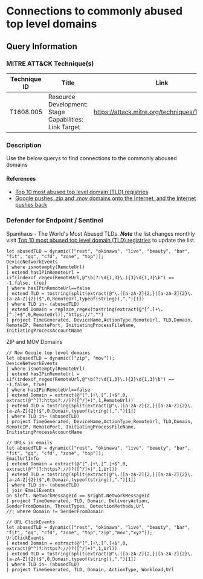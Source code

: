 # Connections to commonly abused top level domains

## Query Information

### MITRE ATT&CK Technique(s)

| Technique ID | Title    | Link    |
| ---  | --- | --- |
| T1608.005 | Resource Development: Stage Capabilities: Link Target | https://attack.mitre.org/techniques/T1608/005/ |

### Description

Use the below querys to find connections to the commonly aboused domains

#### References

- [Top 10 most abused top level domain (TLD) registries](https://www.spamhaus.org/statistics/tlds/)
- [Google pushes .zip and .mov domains onto the Internet, and the Internet pushes back](https://arstechnica.com/information-technology/2023/05/critics-say-googles-new-zip-and-mov-domains-will-be-a-boon-to-scammers/)

### Defender for Endpoint / Sentinel

Spamhaus - The World's Most Abused TLDs. ***Note*** the list changes monthly visit  [Top 10 most abused top level domain (TLD) registries](https://www.spamhaus.org/statistics/tlds/) to update the list.

```kql
let abusedTLD = dynamic(["rest", "okinawa", "live", "beauty", "bar", "fit", "gq", "cfd", "zone", "top"]);
DeviceNetworkEvents
| where isnotempty(RemoteUrl)
| extend hasIPinRemoteUrl = iif(indexof_regex(RemoteUrl,@"\b(?:\d{1,3}\.){3}\d{1,3}\b") == -1,false, true)
| where hasIPinRemoteUrl==false
| extend TLD = tostring(split(extract(@"\.([a-zA-Z]{2,}|[a-zA-Z]{2}\.[a-zA-Z]{2})$",0,RemoteUrl,typeof(string)),".")[1])
| where TLD in~ (abusedTLD)
| extend Domain = replace_regex(tostring(extract(@"[^.]+\.[^.]+$",0,RemoteUrl)),"https://","")
| project TimeGenerated, DeviceName,ActionType,RemoteUrl, TLD,Domain, RemoteIP, RemotePort, InitiatingProcessFileName, InitiatingProcessAccountName
```

ZIP and MOV Domains

```kql
// New Google top level domains
let abusedTLD = dynamic(["zip", "mov"]);
DeviceNetworkEvents
| where isnotempty(RemoteUrl)
| extend hasIPinRemoteUrl = iif(indexof_regex(RemoteUrl,@"\b(?:\d{1,3}\.){3}\d{1,3}\b") == -1,false, true)
| where hasIPinRemoteUrl==false
| extend Domain = extract(@"[^.]+\.[^.]+$",0, extract(@"^(?:https?://)?([^/]+)",1,RemoteUrl))
| extend TLD = tostring(split(extract(@"\.([a-zA-Z]{2,}|[a-zA-Z]{2}\.[a-zA-Z]{2})$",0,Domain,typeof(string)),".")[1])
| where TLD in~ (abusedTLD)
| project TimeGenerated, DeviceName,ActionType,RemoteUrl, TLD,Domain, RemoteIP, RemotePort, InitiatingProcessFileName, InitiatingProcessAccountName
```

```kql
// URLs in emails
let abusedTLD = dynamic(["rest", "okinawa", "live", "beauty", "bar", "fit", "gq", "cfd", "zone", "top"]);
EmailUrlInfo
| extend Domain = extract(@"[^.]+\.[^.]+$",0, extract(@"^(?:https?://)?([^/]+)",1,Url))
| extend TLD = tostring(split(extract(@"\.([a-zA-Z]{2,}|[a-zA-Z]{2}\.[a-zA-Z]{2})$",0,Domain,typeof(string)),".")[1])
| where TLD in~ (abusedTLD)
| join EmailEvents
on $left. NetworkMessageId == $right.NetworkMessageId
| project TimeGenerated, TLD, Domain, DeliveryAction, SenderFromDomain, ThreatTypes, DetectionMethods,Url
//| where Domain != SenderFromDomain
```

```kql
// URL ClickEvents
let abusedTLD = dynamic(["rest", "okinawa", "live", "beauty", "bar", "fit", "gq", "cfd", "zone", "top","zip","mov","xyz"]);
UrlClickEvents
| extend Domain = extract(@"[^.]+\.[^.]+$",0, extract(@"^(?:https?://)?([^/]+)",1,Url))
| extend TLD = tostring(split(extract(@"\.([a-zA-Z]{2,}|[a-zA-Z]{2}\.[a-zA-Z]{2})$",0,Domain,typeof(string)),".")[1])
| where TLD in~ (abusedTLD)
| project TimeGenerated, TLD, Domain, ActionType, Workload,Url
```
